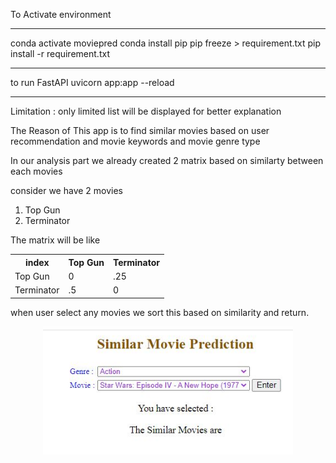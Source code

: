 To Activate environment 
***********************************
conda activate moviepred
conda install pip
pip freeze > requirement.txt
pip install -r requirement.txt
**************************************
to run FastAPI 
uvicorn app:app --reload
**************************************
Limitation : only limited list will be displayed for better explanation

The Reason  of This app is to find similar movies  based on user recommendation and movie keywords and movie genre type

In our analysis part we already created 2  matrix based on similarty between each movies

consider we have 2 movies 
1) Top Gun
2) Terminator

The matrix will be like 
<table>
<tr><th>index</th><th> Top Gun </th><th>Terminator</th></tr>
<tr><td>Top Gun</td><td> 0</td><td>.25</td></tr>
<tr><td>Terminator</td><td> .5 </td><td>0</td></tr>
</table>

when user select any movies we sort this based on similarity and return.

<div align="center">
    <img src="/static/Front_Page.JPG" width="400px"</img> 
</div>